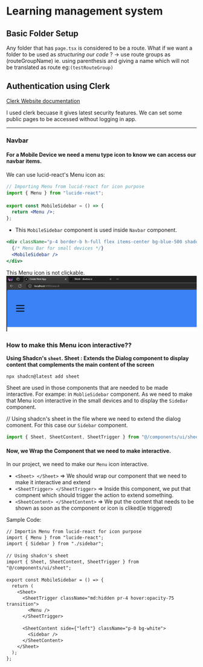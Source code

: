 # Learning management system

## Basic Folder Setup

Any folder that has `page.tsx` is considered to be a route.
What if we want a folder to be used as <i>structuring our code </i>? -> use route groups as (routeGroupName) ie. using parenthesis and giving a name which will not be translated as route
eg:`(testRouteGroup)`

## Authentication using <b>Clerk</b>

[Clerk Website documentation](https://clerk.com/docs)

I used clerk becuase it gives latest security features. We can set some public pages to be accessed without logging in app.

---

### Navbar

#### For a Mobile Device we need a menu type icon to know we can access our navbar items.

We can use lucid-react's Menu icon as:

```jsx
// Importing Menu from lucid-react for icon purpose
import { Menu } from "lucide-react";

export const MobileSidebar = () => {
  return <Menu />;
};
```

- This `MobileSidebar` component is used inside `Navbar` component.

```jsx
<div className="p-4 border-b h-full flex items-center bg-blue-500 shadow-sm ">
  {/* Menu Bar for small devices */}
  <MobileSidebar />
</div>
```

This Menu icon is not clickable.
![alt text](image.png)

### How to make this Menu icon interactive??

<b>Using Shadcn's `sheet`.
Sheet :
Extends the Dialog component to display content that complements the main content of the screen</b>

    npx shadcn@latest add sheet

Sheet are used in those components that are needed to be made interactive. For exampe: in `MoblieSidebar` component. As we need to make that Menu icon interactive in the small devices and to display the `SideBar` component.

// Using shadcn's sheet in the file where we need to extend the dialog comonent. For this case our `Sidebar` component.

```jsx
import { Sheet, SheetContent, SheetTrigger } from "@/components/ui/sheet";
```

#### Now, we Wrap the Component that we need to make interactive.

In our project, we need to make our `Menu` icon interactive.

- `<Sheet> </Sheet>` => We should wrap our component that we need to make it interactive and extend
- `<SheetTrigger> </SheetTrigger>` => Inside this component, we put that compnent which should trigger the action to extend something.
- `<SheetContent> </SheetContent>` => We put the content that needs to be shown as soon as the component or icon is cliked(ie triggered)

Sample Code:

```tsx
// Importin Menu from lucid-react for icon purpose
import { Menu } from "lucide-react";
import { Sidebar } from "./sidebar";

// Using shadcn's sheet
import { Sheet, SheetContent, SheetTrigger } from "@/components/ui/sheet";

export const MobileSidebar = () => {
  return (
    <Sheet>
      <SheetTrigger className="md:hidden pr-4 hover:opacity-75 transition">
        <Menu />
      </SheetTrigger>

      <SheetContent side={"left"} className="p-0 bg-white">
        <Sidebar />
      </SheetContent>
    </Sheet>
  );
};
```
